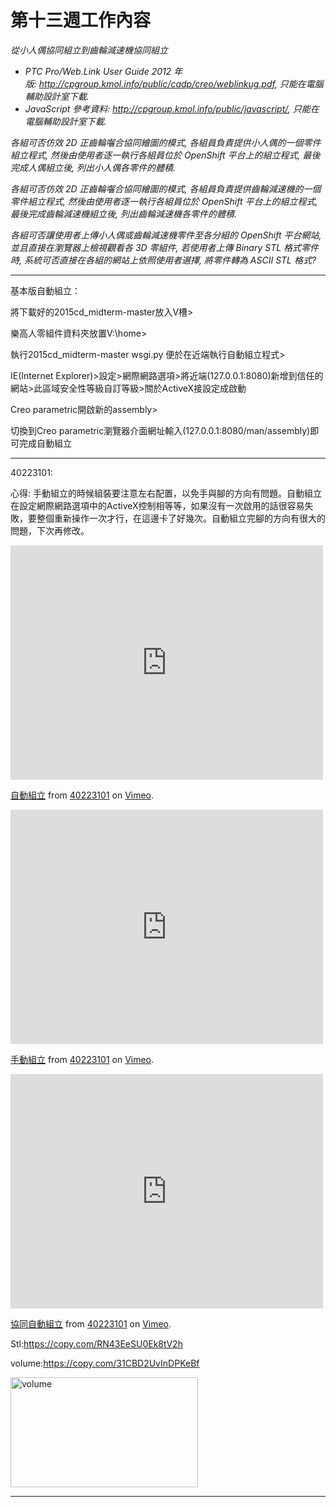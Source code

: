 # 第十三週工作內容

<em>從小人偶協同組立到齒輪減速機協同組立</em>
<ul>
	<li><em>PTC Pro/Web.Link User Guide 2012 年 版: <a href="http://cpgroup.kmol.info/public/cadp/creo/weblinkug.pdf">http://cpgroup.kmol.info/public/cadp/creo/weblinkug.pdf</a>, 只能在電腦輔助設計室下載.</em></li>
	<li><em>JavaScript 參考資料: <a href="http://cpgroup.kmol.info/public/javascript/">http://cpgroup.kmol.info/public/javascript/</a>, 只能在電腦輔助設計室下載.</em></li>
</ul>
<em>各組可否仿效 2D 正齒輪囓合協同繪圖的模式, 各組員負責提供小人偶的一個零件組立程式, 然後由使用者逐一執行各組員位於 OpenShift 平台上的組立程式, 最後完成人偶組立後, 列出小人偶各零件的體積.</em>

<em>各組可否仿效 2D 正齒輪囓合協同繪圖的模式, 各組員負責提供齒輪減速機的一個零件組立程式, 然後由使用者逐一執行各組員位於 OpenShift 平台上的組立程式, 最後完成齒輪減速機組立後, 列出齒輪減速機各零件的體積.</em>

<em>各組可否讓使用者上傳小人偶或齒輪減速機零件至各分組的 OpenShift 平台網站, 並且直接在瀏覽器上檢視觀看各 3D 零組件, 若使用者上傳 Binary STL 格式零件時, 系統可否直接在各組的網站上依照使用者選擇, 將零件轉為 ASCII STL 格式?</em>

<hr />
基本版自動組立：

將下載好的2015cd_midterm-master放入V槽>

樂高人零組件資料夾放置V:\home>

執行2015cd_midterm-master wsgi.py 便於在近端執行自動組立程式>

IE(Internet Explorer)>設定>網際網路選項>將近端(127.0.0.1:8080)新增到信任的網站>此區域安全性等級自訂等級>關於ActiveX接設定成啟動

Creo parametric開啟新的assembly>

切換到Creo parametric瀏覽器介面網址輸入(127.0.0.1:8080/man/assembly)即可完成自動組立
<hr />

40223101:

心得: 手動組立的時候組裝要注意左右配置，以免手與腳的方向有問題。自動組立在設定網際網路選項中的ActiveX控制相等等，如果沒有一次啟用的話很容易失敗，要整個重新操作一次才行，在這邊卡了好幾次。自動組立完腳的方向有很大的問題，下次再修改。

<iframe src="https://player.vimeo.com/video/128801058" width="500" height="375" frameborder="0" webkitallowfullscreen mozallowfullscreen allowfullscreen></iframe> <p><a href="https://vimeo.com/128801058">自動組立</a> from <a href="https://vimeo.com/user33533833">40223101</a> on <a href="https://vimeo.com">Vimeo</a>.</p>

<iframe src="https://player.vimeo.com/video/128801057" width="500" height="375" frameborder="0" webkitallowfullscreen mozallowfullscreen allowfullscreen></iframe> <p><a href="https://vimeo.com/128801057">手動組立</a> from <a href="https://vimeo.com/user33533833">40223101</a> on <a href="https://vimeo.com">Vimeo</a>.</p>

<iframe src="https://player.vimeo.com/video/129506936" width="500" height="375" frameborder="0" webkitallowfullscreen mozallowfullscreen allowfullscreen></iframe> <p><a href="https://vimeo.com/129506936">協同自動組立</a> from <a href="https://vimeo.com/user33533833">40223101</a> on <a href="https://vimeo.com">Vimeo</a>.</p>

Stl:<a href="https://copy.com/RN43EeSU0Ek8tV2h">https://copy.com/RN43EeSU0Ek8tV2h</a>

volume:<a href="https://copy.com/31CBD2UvInDPKeBf">https://copy.com/31CBD2UvInDPKeBf</a>

<a href="https://copy.com/31CBD2UvInDPKeBf"><img class="alignnone size-medium wp-image-2089" src="http://wordpress-2015course.rhcloud.com/wp-content/uploads/2015/05/volume-300x176.jpg" alt="volume" width="300" height="176" /></a>

<hr />
